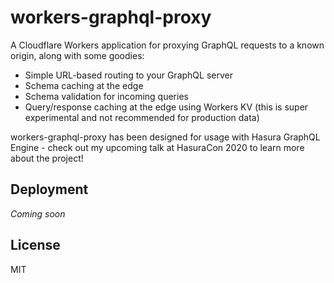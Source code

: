 # workers-graphql-proxy

A Cloudflare Workers application for proxying GraphQL requests to a known origin, along with some goodies:

- Simple URL-based routing to your GraphQL server
- Schema caching at the edge
- Schema validation for incoming queries
- Query/response caching at the edge using Workers KV (this is super experimental and not recommended for production data)

workers-graphql-proxy has been designed for usage with Hasura GraphQL Engine - check out my upcoming talk at HasuraCon 2020 to learn more about the project!

## Deployment

_Coming soon_

## License

MIT

